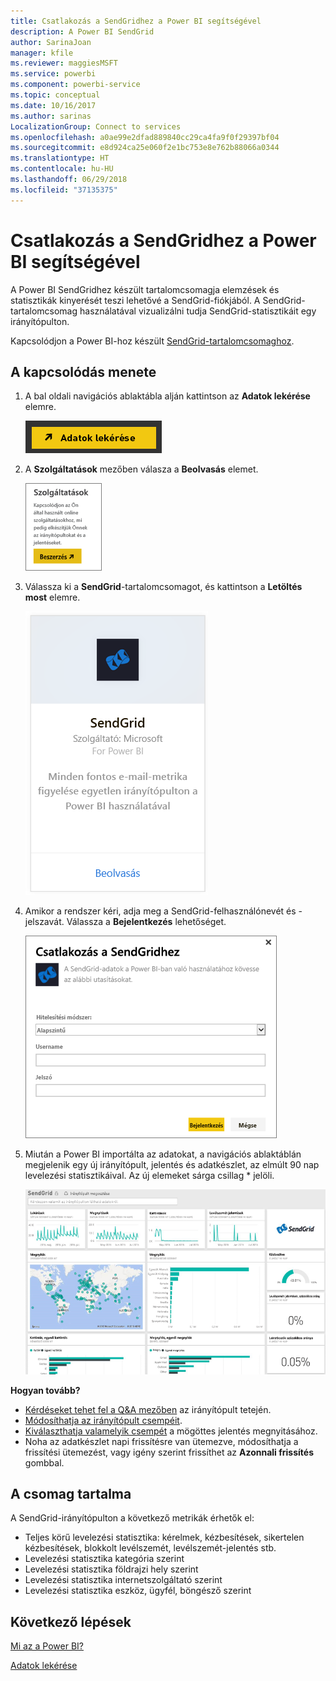 ```yaml
---
title: Csatlakozás a SendGridhez a Power BI segítségével
description: A Power BI SendGrid
author: SarinaJoan
manager: kfile
ms.reviewer: maggiesMSFT
ms.service: powerbi
ms.component: powerbi-service
ms.topic: conceptual
ms.date: 10/16/2017
ms.author: sarinas
LocalizationGroup: Connect to services
ms.openlocfilehash: a0ae99e2dfad889840cc29ca4fa9f0f29397bf04
ms.sourcegitcommit: e8d924ca25e060f2e1bc753e8e762b88066a0344
ms.translationtype: HT
ms.contentlocale: hu-HU
ms.lasthandoff: 06/29/2018
ms.locfileid: "37135375"
---
```

# <a name="connect-to-sendgrid-with-power-bi"></a>Csatlakozás a SendGridhez a Power BI segítségével
A Power BI SendGridhez készült tartalomcsomagja elemzések és statisztikák kinyerését teszi lehetővé a SendGrid-fiókjából. A SendGrid-tartalomcsomag használatával vizualizálni tudja SendGrid-statisztikáit egy irányítópulton.

Kapcsolódjon a Power BI-hoz készült [SendGrid-tartalomcsomaghoz](https://app.powerbi.com/getdata/services/sendgrid).

## <a name="how-to-connect"></a>A kapcsolódás menete
1. A bal oldali navigációs ablaktábla alján kattintson az **Adatok lekérése** elemre.
   
   ![](media/service-connect-to-sendgrid/pbi_getdata.png) 
2. A **Szolgáltatások** mezőben válasza a **Beolvasás** elemet.
   
   ![](media/service-connect-to-sendgrid/pbi_getservices.png) 
3. Válassza ki a **SendGrid**-tartalomcsomagot, és kattintson a **Letöltés most** elemre.
   
   ![](media/service-connect-to-sendgrid/sendgrid.png) 
4. Amikor a rendszer kéri, adja meg a SendGrid-felhasználónevét és -jelszavát. Válassza a **Bejelentkezés** lehetőséget.
   
   ![](media/service-connect-to-sendgrid/pbi_sendgridsignin.png)
5. Miután a Power BI importálta az adatokat, a navigációs ablaktáblán megjelenik egy új irányítópult, jelentés és adatkészlet, az elmúlt 90 nap levelezési statisztikáival. Az új elemeket sárga csillag \* jelöli.
   
   ![](media/service-connect-to-sendgrid/pbi_sendgriddash.png)

**Hogyan tovább?**

* [Kérdéseket tehet fel a Q&A mezőben](power-bi-q-and-a.md) az irányítópult tetején.
* [Módosíthatja az irányítópult csempéit](service-dashboard-edit-tile.md).
* [Kiválaszthatja valamelyik csempét](service-dashboard-tiles.md) a mögöttes jelentés megnyitásához.
* Noha az adatkészlet napi frissítésre van ütemezve, módosíthatja a frissítési ütemezést, vagy igény szerint frissíthet az **Azonnali frissítés** gombbal.

## <a name="whats-included"></a>A csomag tartalma
A SendGrid-irányítópulton a következő metrikák érhetők el:

* Teljes körű levelezési statisztika: kérelmek, kézbesítések, sikertelen kézbesítések, blokkolt levélszemét, levélszemét-jelentés stb.
* Levelezési statisztika kategória szerint
* Levelezési statisztika földrajzi hely szerint
* Levelezési statisztika internetszolgáltató szerint
* Levelezési statisztika eszköz, ügyfél, böngésző szerint

## <a name="next-steps"></a>Következő lépések
[Mi az a Power BI?](power-bi-overview.md)

[Adatok lekérése](service-get-data.md)

